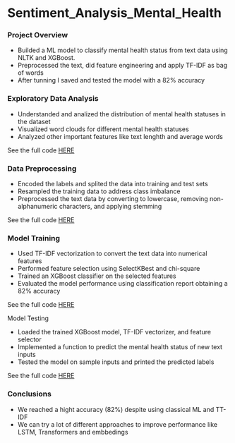 # Sentiment_Analysis_Mental_Health

### Project Overview
* Builded a ML model to classify mental health status from text data using NLTK and XGBoost.
* Preprocessed the text, did feature engineering and apply TF-IDF as bag of words
* After tunning I saved and tested the model with a 82% accuracy

### Exploratory Data Analysis
* Understanded and analized the distribution of mental health statuses in the dataset
* Visualized word clouds for different mental health statuses
* Analyzed other important features like text lenghth and average words
  
See the full code [HERE](https://github.com/Roberto121c/Sentiment_Analysis_Mental_Health/blob/main/code/EDA.py)
  
### Data Preprocessing
* Encoded the labels and splited the data into training and test sets
* Resampled the training data to address class imbalance
* Preprocessed the text data by converting to lowercase, removing non-alphanumeric characters, and applying stemming
  
See the full code [HERE](https://github.com/Roberto121c/Sentiment_Analysis_Mental_Health/blob/main/code/preprocessing.py)

### Model Training
* Used TF-IDF vectorization to convert the text data into numerical features
* Performed feature selection using SelectKBest and chi-square
* Trained an XGBoost classifier on the selected features
* Evaluated the model performance using classification report obtaining a 82% accuracy
  
See the full code [HERE](https://github.com/Roberto121c/Sentiment_Analysis_Mental_Health/blob/main/code/xgboost_train.py)

Model Testing
* Loaded the trained XGBoost model, TF-IDF vectorizer, and feature selector
* Implemented a function to predict the mental health status of new text inputs
* Tested the model on sample inputs and printed the predicted labels
  
See the full code [HERE](https://github.com/Roberto121c/Sentiment_Analysis_Mental_Health/blob/main/code/model_testing.py)

### Conclusions
* We reached a hight accuracy (82%) despite using classical ML and TT-IDF
* We can try a lot of different approaches to improve performance like LSTM, Transformers and embbedings
